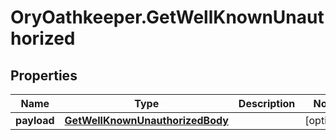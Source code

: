 # OryOathkeeper.GetWellKnownUnauthorized

## Properties

| Name        | Type                                                                | Description | Notes      |
| ----------- | ------------------------------------------------------------------- | ----------- | ---------- |
| **payload** | [**GetWellKnownUnauthorizedBody**](GetWellKnownUnauthorizedBody.md) |             | [optional] |
